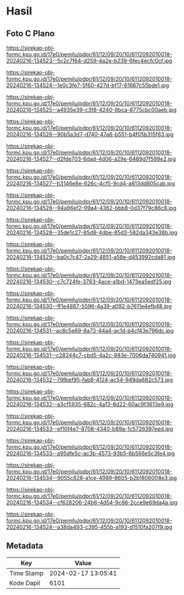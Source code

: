 # Hasil

## Foto C Plano

https://sirekap-obj-formc.kpu.go.id/17e0/pemilu/pdpr/61/12/09/20/10/6112092010018-20240216-134523--5c2c7f64-d259-4a2e-b239-6fec4ecfc0cf.jpg

https://sirekap-obj-formc.kpu.go.id/17e0/pemilu/pdpr/61/12/09/20/10/6112092010018-20240216-134524--1e0c3fe7-5f60-427d-bf17-61667c55bde1.jpg

https://sirekap-obj-formc.kpu.go.id/17e0/pemilu/pdpr/61/12/09/20/10/6112092010018-20240216-134525--a4935e39-c3f8-4240-8bca-8775cbc00aeb.jpg

https://sirekap-obj-formc.kpu.go.id/17e0/pemilu/pdpr/61/12/09/20/10/6112092010018-20240216-134526--90b5a3d7-d740-47a6-b551-b4f05b315f83.jpg

https://sirekap-obj-formc.kpu.go.id/17e0/pemilu/pdpr/61/12/09/20/10/6112092010018-20240216-134527--d2fde703-6dad-4d06-a29e-6489d7f599e2.jpg

https://sirekap-obj-formc.kpu.go.id/17e0/pemilu/pdpr/61/12/09/20/10/6112092010018-20240216-134527--b3146e8e-626c-4cf5-9cd4-a813dd805cab.jpg

https://sirekap-obj-formc.kpu.go.id/17e0/pemilu/pdpr/61/12/09/20/10/6112092010018-20240216-134528--94a96ef2-99a4-4362-bbb8-0d37f79c86c8.jpg

https://sirekap-obj-formc.kpu.go.id/17e0/pemilu/pdpr/61/12/09/20/10/6112092010018-20240216-134528--35de1c27-85d8-4dbe-85d3-582da343e38b.jpg

https://sirekap-obj-formc.kpu.go.id/17e0/pemilu/pdpr/61/12/09/20/10/6112092010018-20240216-134529--ba0c7c47-2a29-4851-a58e-d453992cda81.jpg

https://sirekap-obj-formc.kpu.go.id/17e0/pemilu/pdpr/61/12/09/20/10/6112092010018-20240216-134530--c7c724fe-3763-4ace-a1bd-1473ea5edf25.jpg

https://sirekap-obj-formc.kpu.go.id/17e0/pemilu/pdpr/61/12/09/20/10/6112092010018-20240216-134530--ff1e4887-5596-4a39-a092-b7611e4efb48.jpg

https://sirekap-obj-formc.kpu.go.id/17e0/pemilu/pdpr/61/12/09/20/10/6112092010018-20240216-134531--ac8c5e69-8a73-44a4-ac1d-b4cf43e796dc.jpg

https://sirekap-obj-formc.kpu.go.id/17e0/pemilu/pdpr/61/12/09/20/10/6112092010018-20240216-134531--c28244c7-cbd5-4a2c-983e-7006da740941.jpg

https://sirekap-obj-formc.kpu.go.id/17e0/pemilu/pdpr/61/12/09/20/10/6112092010018-20240216-134532--79fbef95-fab8-4124-ac54-949da882c573.jpg

https://sirekap-obj-formc.kpu.go.id/17e0/pemilu/pdpr/61/12/09/20/10/6112092010018-20240216-134532--a3cf5935-682c-4a13-8d22-60ac9f3613e9.jpg

https://sirekap-obj-formc.kpu.go.id/17e0/pemilu/pdpr/61/12/09/20/10/6112092010018-20240216-134533--ef10f4e7-8708-4340-b89a-1c5726397eed.jpg

https://sirekap-obj-formc.kpu.go.id/17e0/pemilu/pdpr/61/12/09/20/10/6112092010018-20240216-134533--a95dfe5c-ac3b-4573-93b5-6b566e5c3fe4.jpg

https://sirekap-obj-formc.kpu.go.id/17e0/pemilu/pdpr/61/12/09/20/10/6112092010018-20240216-134534--9055c828-a1ce-4989-8605-b2b1806008e3.jpg

https://sirekap-obj-formc.kpu.go.id/17e0/pemilu/pdpr/61/12/09/20/10/6112092010018-20240216-134534--cf628206-24b6-4d54-9c86-2cce9e69da4a.jpg

https://sirekap-obj-formc.kpu.go.id/17e0/pemilu/pdpr/61/12/09/20/10/6112092010018-20240216-134524--a38da493-c395-455b-a193-d1510fa207f9.jpg


## Metadata

| Key        | Value               |
| ---------- | ------------------- |
| Time Stamp | 2024-02-17 13:05:41 |
| Kode Dapil | 6101                |



